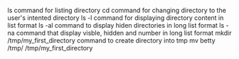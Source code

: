 ls command for listing directory
cd command for changing directory to the user's intented directory
ls -l command for displaying directory content in list format
ls -al command to display hiden directories in long list format
ls -na command that display visble, hidden and number in long list format
mkdir /tmp/my_first_directory command to create directory into tmp
mv betty /tmp/ /tmp/my_first_directory
